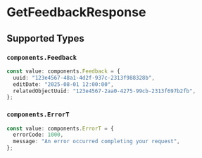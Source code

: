 # GetFeedbackResponse


## Supported Types

### `components.Feedback`

```typescript
const value: components.Feedback = {
  uuid: "123e4567-48a1-4d2f-937c-2313f988328b",
  editDate: "2025-08-01 12:00:00",
  relatedObjectUuid: "123e4567-2aa0-4275-99cb-2313f697b2fb",
};
```

### `components.ErrorT`

```typescript
const value: components.ErrorT = {
  errorCode: 1000,
  message: "An error occurred completing your request",
};
```

